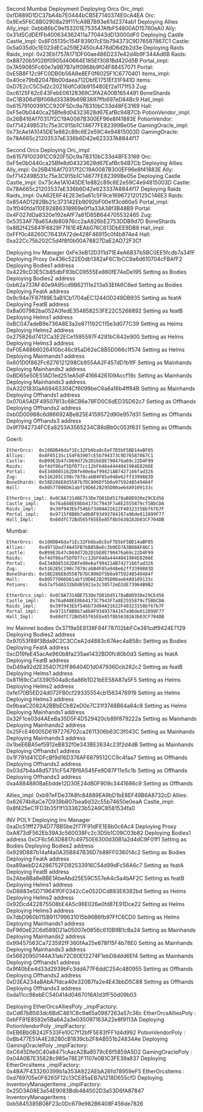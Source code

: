 


Second Mumbai Deployment
Deploying Orcs
Orc_impl: 0xfD889D1DC37bA4b7E0444bCB5E7140374E0cA4EA
Orc:  0x9Ee5F6C8B02908a29f111cA9B7B93e61d2374ab1
Deploying Allies
Ally_impl: 0xbb86bC9e153201E753547AfbF54800AD15760eA0
Ally:  0x31d5CdDEfFb400634362411a770443dD13000dF0
Deploying Castle
Castle_impl: 0x8F05135c154F83907cE5b794373C9D76587867C1
Castle: 0x5a035d0c1E023dECa259E2450cA476dD6d2b2d3e
Deploying Raids
Raids_impl: 0x23Eb1757A171DF00ae486D237e42d4b9F344Ad6B
Raids: 0x88720b5f026f0905d40664E185Ef3081Bd420d5B
Portal_impl:  0x7A59085Fc60e7a9B7B7a1f0968b9f04F88457071
Portal: 0xE5B8F12c9FC0DB0b56A8e8EF0f6025F1C6770401
items_impl:  0x40ce79bB2047Bb00daea712DbfE1751Ef31F941D
items: 0xD7E2cC5C5d2c20216dfCd0b915480Ef2a1171f53
Zug: 0xc6125F82cE43FebE06128369C3fA2A00B1654491
BoneShards 0xC1B3D6d1Bf068d33389b69B3897ffb697eD84Bc9
Hall_impl:  0x61579100391CC920F5Dc9a7B310bC33d48FE3169
Hall:  0xF5e0b0440ca25Bfe8d04323628d67EafBc94B7Cb
PotionVendor_impl:  0x26B416Af70317f2C19A0087B300EF96e8f41883E
PotionVendor:  0xf714249B531c75e3C915b1C14677FE82399Be05e
GamingOracle_impl:  0x73cAe1A1045DE1e882c89c6E2e59C4e94815003D
GamingOracle:  0x78A665c21203537aE336b6D42e623337A8844f17

Second Orcs Deploying
Orc_impl: 0x61579100391CC920F5Dc9a7B310bC33d48FE3169
Orc:  0xF5e0b0440ca25Bfe8d04323628d67EafBc94B7Cb
Deploying Allies
Ally_impl: 0x26B416Af70317f2C19A0087B300EF96e8f41883E
Ally:  0xf714249B531c75e3C915b1C14677FE82399Be05e
Deploying Castle
Castle_impl: 0x73cAe1A1045DE1e882c89c6E2e59C4e94815003D
Castle: 0x78A665c21203537aE336b6D42e623337A8844f17
Deploying Raids
Raids_impl: 0xA62E6F4E2E3e5a61c5F9ce169672120125C146E3
Raids: 0x854AD1282Bb21c373142Eb9092bF00e1f3cd60e5
Portal_impl:  0x1f040fda110E928B6318969e0f1a33A38f3B48B9
Portal: 0x4F027dDa8320e192eAfF7a81D85B644705532465
Zug: 0x5353AF7Ba65Adb80976cc2aA826bE2753DDB9d7D
BoneShards 0x8B2f425841F6829F7161E4EAb076C613DbEE9DB8
Hall_impl:  0xFFf0c48260C7643fA72de428F46915c0f4b874e4
Hall:  0xa22Cc75b202C5d4f8f0b00A78827DaE2AD72F3Cf

Deploying Inv Manager
0xFe3eB12D311d71E4eA6837b5BC0EE5fcdb7a34fF
Deploying Proxy
0x436c522E0db1382aF6C1bCC9a6d610704cFBAfF2
Deploying Bodies1
address 0x4229cD3E5Cb85dbF93bC09555Ee860fE74eDe195
Setting as Bodies
Deploying Bodies2
address 0xb62a737AF40e9A95cd9B62111e213a53EfA6C6ed
Setting as Bodies
Deploying FeatA
address 0x9c94e7F87f89E3aB1Cb1704aEC12440D249DB935
Setting as featA
Deploying FeatB
address 0x8a007982ba052A0fedE354858253FE22C5268892
Setting as featB
Deploying Helms1
address 0xBC047adeB9e736A8E3a2e871192C115e3d077C39
Setting as Helms
Deploying Helms2
address 0x275826d7412Ca3E2ECe1595597F4281bC642e900
Setting as Helms
Deploying Helms3
address 0xF0EA6866026410bc46c95aD62eC8B5D066c1f574
Setting as Helms
Deploying Mainhands1
address 0x601D0f862Fc6276121298Cb955AA2F457dD1b1fF
Setting as Mainhands
Deploying Mainhands2
address 0xBD65e50E51AD1ed251eA5dF4166426109Accf19c
Setting as Mainhands
Deploying Mainhands3
address 0xA3201830aA69463304Cf6099beC6a6a16b4ff84B
Setting as Mainhands
Deploying Offhands1
address 0x070A5ADF49507813c68CB6e78FD0C6dED35D62c7
Setting as Offhands
Deploying Offhands2
address 0xb0D00988c6d866924Be825E4159572d90e957d31
Setting as Offhands
Deploying Offhands3
address 0x9f7942734FCEa8253A3565234C88dBb0c053f631
Setting as Offhands

Goerli:
```
EtherOrcs:  0x100DB46daf1Ec32Fb6ba8cEeF7D5bF5BD14aBF05
Allies:     0x8F05135c154F83907cE5b794373C9D76587867C1
Castle:     0xB99E3b47cD69d72b2D1bE8E790476a69c22D4F99
Raids:      0xf4df86af5DfD77cc12bF648a4444041984E8266E
Portal:     0xE348085162D8fe80e6af99421AB7427166fad326
Zug:        0x516285C190c7878cabB4F85a948e62ff3399883D
BoneShards: 0x58D286E8d5587b7DC806Df5b0a9759248549484f
Hall:       0x80577006D61abf19D6E2B295D00ae64A9109133c

EtherOrcs_impl: 0x0C8A7314BE753De7D01Dd5178aB8D930e29CEd56
Castle_impl:    0x76a848EE0bb4173C7943F7a8E2555879cf5BbCDA
Raids_impl:     0x39f943Ebf546b73d04A31622F40323158bf67b7F
Portal_impl:    0x9715f8B0b7a8b8F93493784167a96de812899F77
Hall_Impl:      0x60dfC72Bd565f65EEe85f8b56302A3b03CF704DB
```


Mumbai:
```
EtherOrcs:  0x100DB46daf1Ec32Fb6ba8cEeF7D5bF5BD14aBF05
Allies:     0x4971Ded74A45FB7bB85Be6c3b0ED7A3B08AF86C1
Castle:     0xB99E3b47cD69d72b2D1bE8E790476a69c22D4F99
Raids:      0xf4df86af5DfD77cc12bF648a4444041984E8266E
Portal:     0xE348085162D8fe80e6af99421AB7427166fad326
Zug:        0x516285C190c7878cabB4F85a948e62ff3399883D
BoneShards: 0x58D286E8d5587b7DC806Df5b0a9759248549484f
Hall:       0x80577006D61abf19D6E2B295D00ae64A9109133c
Potions:    0xb7af5dA532bDd65921e3c30572eD2dE73964B9B2

EtherOrcs_impl: 0x0C8A7314BE753De7D01Dd5178aB8D930e29CEd56
Castle_impl:    0x76a848EE0bb4173C7943F7a8E2555879cf5BbCDA
Raids_impl:     0x39f943Ebf546b73d04A31622F40323158bf67b7F
Portal_impl:    0x9715f8B0b7a8b8F93493784167a96de812899F77
Hall_Impl:      0x60dfC72Bd565f65EEe85f8b56302A3b03CF704DB
```


Inv Mainnet
bodies 0x3719a5E8138F84F78702bbFCe381cdf9424E7129
Deploying Bodies2
address 0x97053f88f3Bda9C2C3CCeA2d4883c67Aec4a858c
Setting as Bodies
Deploying FeatA
address 0xcD19feE45acAe960b8fa235ae1432BD0fc80b0d3
Setting as featA
Deploying FeatB
address 0xD49a92d2E354D7f2fF86404D1d047936Dcb282c2
Setting as featB
Deploying Helms1
address 0x81169cCa13390504a8c6a86b1D21bEE58A87a5F5
Setting as Helms
Deploying Helms2
address 0xfe170B5ED24d072FB0cf29335554cb1563476919
Setting as Helms
Deploying Helms3
address 0x9baaC2082A2BBbECb82eD0e7C31f3748B64a84c8
Setting as Helms
Deploying Mainhands1
address 0x32F1ce03d4AEeBa35D5F4D529420cb89f879222a
Setting as Mainhands
Deploying Mainhands2
address 0x25FcE46005D6197276702ca2611306b63C3f043C
Setting as Mainhands
Deploying Mainhands3
address 0x1beE6BA5ef5912eB832f0e343BE2634c23f2d4dB
Setting as Mainhands
Deploying Offhands1
address 0x1F791d41CDFcBf9d16D376AF6879512CC9c4faa7
Setting as Offhands
Deploying Offhands2
address 0x03d7b4a48d5731cF547Bf6A545Fe9D87F11e5c1b
Setting as Offhands
Deploying Offhands3
address 0xa4884880BaEbdde12D30E24dB0F909c3441686c9
Setting as Offhands

Allies_impl: 0xb97eFDe37A8fc84889EA9bD1bE8EF49B6A8732cD
Allies:  0x62674b8aCe7D939bB07bea6d32c55b74650e0eaA
Castle_impl: 0x8f425eC1FD3b35f1f1333623b52A9C8581534fa0


INV POLY
Deploying Inv Manager
0xaDc51fff2794D77BB5be2f77F91dFE1E8b0c6Ac4
Deploying Proxy
0xA873dF562Eb39A3c560038Fc2c3D5b1C09C03b82
Deploying Bodies1
address 0xCF6c563D8817c49750E6300d30B1a2d4dC9F01f1
Setting as Bodies
Deploying Bodies2
address 0x929D887b14af4a0A35B847B36D7b88FF036014c2
Setting as Bodies
Deploying FeatA
address 0xa89aebD24286752FD82533916C54d99dFc56A6c7
Setting as featA
Deploying FeatB
address 0x2Abe8Ba8eBBE1AbeAbd25E59C557eA4c5a4bAF2C
Setting as featB
Deploying Helms1
address 0xD8883e5D719641f0F0342cCe052DCd883E6382bd
Setting as Helms
Deploying Helms2
address 0x92Dcd422875508bE4A5c96E026e0fd87E91Dce22
Setting as Helms
Deploying Helms3
address 0x7dbD960b115B911799631015b96B6fb97FfC6CD0
Setting as Helms
Deploying Mainhands1
address 0xF960eE2C6d589D21a05007e0856c610B9B1cBa24
Setting as Mainhands
Deploying Mainhands2
address 0x99457563Ca723592fF360fAa25e678f15F4b78E0
Setting as Mainhands
Deploying Mainhands3
address 0x56620950144A31ab72C60Ef2274F1ebD8ddd6Ef4
Setting as Mainhands
Deploying Offhands1
address 0x9f40bEe4d33d2939bFc3ddA77F6ddC254c480955
Setting as Offhands
Deploying Offhands2
address 0xD3EA234aBAbA7fdca40e320B7fa2e4E43bbD5C88
Setting as Offhands
Deploying Offhands3
address 0xda11cc98ebEC540414d0467016A1d3fF50d09b03

Deploying  EtherOrcsAlliesPoly
_implFactory: 0xCd67bB563dc6BdC461C8c9a65a0987263a57c36c
EtherOrcsAlliesPoly :  0xbFF91E8592e5Ba6A2a3e035097163A22e8f9113A
Deploying  PotionVendorPoly
_implFactory: 0xEB6Bb0B242F533Fe10C7f12bfF5E83fFF1d4d992
PotionVendorPoly :  0xBb477E51A4E28280cB1839cb2F8AB551b24834Ae
Deploying  GamingOraclePoly
_implFactory: 0xC645Dfe0C40a8471cAacA2Ba8579cE6f5859A5D2
GamingOraclePoly :  0x04A0B7E35828c985e78E2F1107e0B1C3FE39a837
Deploying  EtherOrcsItems
_implFactory: 0x4BA7F433260399b1a353A922AEbA26fd78959eF5
EtherOrcsItems :  0xd769705e0F6265F12c13CE85aEB7a1218D655cfD
Deploying  InventoryManagerItems
_implFactory: 0x25D3A08E3a54E9083Bdb484502D3a53D6fA87847
InventoryManagerItems :  0xb5845385B08F23c0Dc679e982B6408F456de7826
